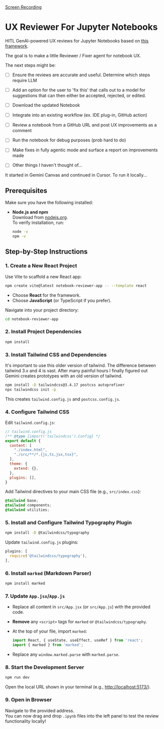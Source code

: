 [Screen Recording](https://github.com/user-attachments/assets/ed775f60-09f6-4471-a46a-5500aa986d26)


# UX Reviewer For Jupyter Notebooks

HITL GenAI-powered UX reviews for Jupyter Notebooks based on [this framework](https://github.com/instructlab/examples/blob/main/Notebook-UX-Review-Template.md).

The goal is to make a little Reviewer / Fixer agent for notebook UX.

The next steps might be:

- [ ] Ensure the reviews are accurate and useful. Determine which steps require LLM 
- [ ] Add an option for the user to 'fix this' that calls out to a model for suggestions that can then either be accepted, rejected, or edited.
- [ ] Download the updated Notebook
- [ ] Integrate into an existing workflow (ex. IDE plug-in, GitHub action)
- [ ] Review a notebook from a GitHub URL and post UX improvements as a comment
- [ ] Run the notebook for debug purposes (prob hard to do)
- [ ] Make fixes in fully agentic mode and surface a report on improvements made
- [ ] Other things I haven't thought of...


It started in Gemini Canvas and continued in Cursor. To run it locally...

## Prerequisites

Make sure you have the following installed:

- **Node.js and npm**  
  Download from [nodejs.org](https://nodejs.org/).  
  To verify installation, run:
  ```sh
  node -v
  npm -v
  ```

## Step-by-Step Instructions

### 1. Create a New React Project

Use Vite to scaffold a new React app:

```sh
npm create vite@latest notebook-reviewer-app -- --template react
```

- Choose **React** for the framework.
- Choose **JavaScript** (or TypeScript if you prefer).

Navigate into your project directory:

```sh
cd notebook-reviewer-app
```

### 2. Install Project Dependencies

```sh
npm install
```

### 3. Install Tailwind CSS and Dependencies

It's important to use this older version of tailwind. The difference between tailwind 3.x and 4 is vast. After many painful hours I finally figured out Gemini creates prototypes with an old version of tailwind.

```sh
npm install -D tailwindcss@3.4.17 postcss autoprefixer
npx tailwindcss init -p
```

This creates `tailwind.config.js` and `postcss.config.js`.

### 4. Configure Tailwind CSS

Edit `tailwind.config.js`:

```js
// tailwind.config.js
/** @type {import('tailwindcss').Config} */
export default {
  content: [
    "./index.html",
    "./src/**/*.{js,ts,jsx,tsx}",
  ],
  theme: {
    extend: {},
  },
  plugins: [],
}
```

Add Tailwind directives to your main CSS file (e.g., `src/index.css`):

```css
@tailwind base;
@tailwind components;
@tailwind utilities;
```

### 5. Install and Configure Tailwind Typography Plugin

```sh
npm install -D @tailwindcss/typography
```

Update `tailwind.config.js` plugins:

```js
plugins: [
  require('@tailwindcss/typography'),
],
```

### 6. Install `marked` (Markdown Parser)

```sh
npm install marked
```

### 7. Update `App.jsx`/`App.js`

- Replace all content in `src/App.jsx` (or `src/App.js`) with the provided code.
- **Remove** any `<script>` tags for `marked` or `@tailwindcss/typography`.
- At the top of your file, import `marked`:

  ```js
  import React, { useState, useEffect, useRef } from 'react';
  import { marked } from 'marked';
  ```

- Replace any `window.marked.parse` with `marked.parse`.

### 8. Start the Development Server

```sh
npm run dev
```

Open the local URL shown in your terminal (e.g., [http://localhost:5173/](http://localhost:5173/)).

### 9. Open in Browser

Navigate to the provided address.  
You can now drag and drop `.ipynb` files into the left panel to test the review functionality locally!
